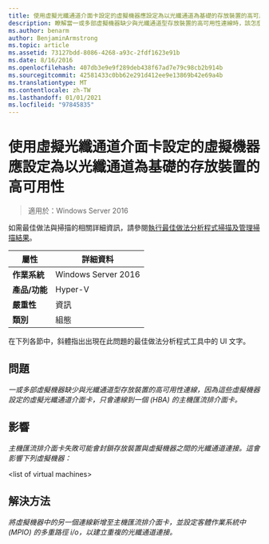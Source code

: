 ```yaml
---
title: 使用虛擬光纖通道介面卡設定的虛擬機器應設定為以光纖通道為基礎的存放裝置的高可用性
description: 瞭解當一或多部虛擬機器缺少與光纖通道型存放裝置的高可用性連線時，該怎麼辦，因為這些虛擬機器是設定為只連接到一個主機匯流排介面卡 (HBA) 的虛擬光纖通道介面卡。
ms.author: benarm
author: BenjaminArmstrong
ms.topic: article
ms.assetid: 73127bdd-8086-4268-a93c-2fdf1623e91b
ms.date: 8/16/2016
ms.openlocfilehash: 407db3e9e9f289deb438f67ad7e79c98cb2b914b
ms.sourcegitcommit: 42581433c0bb62e291d412ee9e13869b42e69a4b
ms.translationtype: MT
ms.contentlocale: zh-TW
ms.lasthandoff: 01/01/2021
ms.locfileid: "97845835"
---
```

# <a name="virtual-machines-configured-with-a-virtual-fibre-channel-adapter-should-be-configured-for-high-availability-to-the-fibre-channel-based-storage"></a>使用虛擬光纖通道介面卡設定的虛擬機器應設定為以光纖通道為基礎的存放裝置的高可用性

>適用於：Windows Server 2016

如需最佳做法與掃描的相關詳細資訊，請參閱[執行最佳做法分析程式掃描及管理掃描結果](https://go.microsoft.com/fwlink/p/?LinkID=223177)。

|屬性|詳細資料|
|-|-|
|**作業系統**|Windows Server 2016|
|**產品/功能**|Hyper-V|
|**嚴重性**|資訊|
|**類別**|組態|

在下列各節中，斜體指出出現在此問題的最佳做法分析程式工具中的 UI 文字。

## <a name="issue"></a>**問題**
*一或多部虛擬機器缺少與光纖通道型存放裝置的高可用性連線，因為這些虛擬機器設定的虛擬光纖通道介面卡，只會連線到一個 (HBA) 的主機匯流排介面卡。*

## <a name="impact"></a>**影響**
*主機匯流排介面卡失敗可能會封鎖存放裝置與虛擬機器之間的光纖通道連接。這會影響下列虛擬機器：*

\<list of virtual machines>

## <a name="resolution"></a>**解決方法**
*將虛擬機器中的另一個連線新增至主機匯流排介面卡，並設定客體作業系統中 (MPIO) 的多重路徑 i/o，以建立重複的光纖通道連接。*




